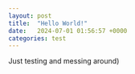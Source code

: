 ```yaml
---
layout: post
title:  "Hello World!"
date:   2024-07-01 01:56:57 +0000
categories: test
---
```

Just testing and messing around)

